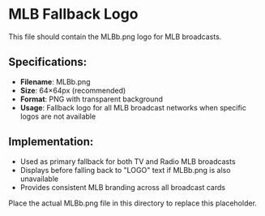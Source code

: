 # MLB Fallback Logo

This file should contain the MLBb.png logo for MLB broadcasts.

## Specifications:
- **Filename**: MLBb.png
- **Size**: 64×64px (recommended)
- **Format**: PNG with transparent background
- **Usage**: Fallback logo for all MLB broadcast networks when specific logos are not available

## Implementation:
- Used as primary fallback for both TV and Radio MLB broadcasts
- Displays before falling back to "LOGO" text if MLBb.png is also unavailable
- Provides consistent MLB branding across all broadcast cards

Place the actual MLBb.png file in this directory to replace this placeholder.